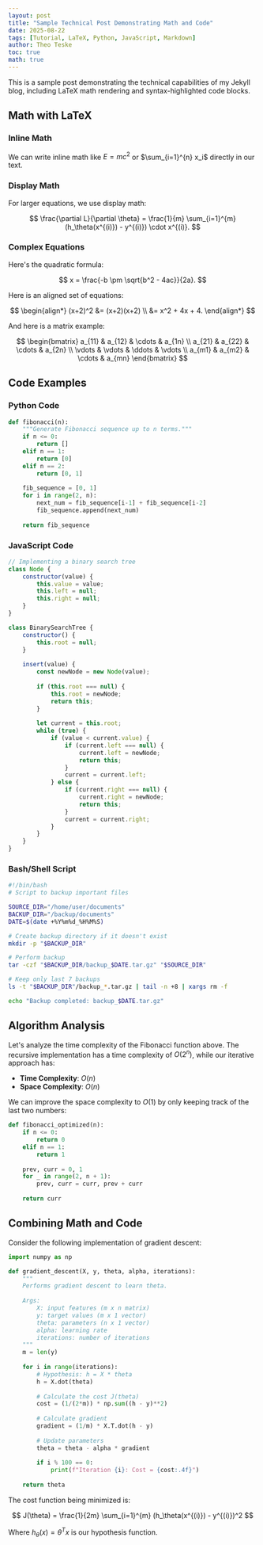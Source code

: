 ```yaml
---
layout: post
title: "Sample Technical Post Demonstrating Math and Code"
date: 2025-08-22
tags: [Tutorial, LaTeX, Python, JavaScript, Markdown]
author: Theo Teske
toc: true
math: true
---
```


This is a sample post demonstrating the technical capabilities of my Jekyll blog, including LaTeX math rendering and syntax-highlighted code blocks.

## Math with LaTeX

### Inline Math

We can write inline math like $E = mc^2$ or $\sum_{i=1}^{n} x_i$ directly in our text.

### Display Math

For larger equations, we use display math:

$$
\frac{\partial L}{\partial \theta} = \frac{1}{m} \sum_{i=1}^{m} (h_\theta(x^{(i)}) - y^{(i)}) \cdot x^{(i)}.
$$

### Complex Equations

Here's the quadratic formula:

$$
x = \frac{-b \pm \sqrt{b^2 - 4ac}}{2a}.
$$

Here is an aligned set of equations:

$$
\begin{align*}
(x+2)^2 &= (x+2)(x+2) \\
&= x^2 + 4x + 4.
\end{align*}
$$

And here is a matrix example:

$$
\begin{bmatrix}
a_{11} & a_{12} & \cdots & a_{1n} \\
a_{21} & a_{22} & \cdots & a_{2n} \\
\vdots & \vdots & \ddots & \vdots \\
a_{m1} & a_{m2} & \cdots & a_{mn}
\end{bmatrix}
$$

## Code Examples

### Python Code

```python
def fibonacci(n):
    """Generate Fibonacci sequence up to n terms."""
    if n <= 0:
        return []
    elif n == 1:
        return [0]
    elif n == 2:
        return [0, 1]
    
    fib_sequence = [0, 1]
    for i in range(2, n):
        next_num = fib_sequence[i-1] + fib_sequence[i-2]
        fib_sequence.append(next_num)
    
    return fib_sequence
```

### JavaScript Code

```javascript
// Implementing a binary search tree
class Node {
    constructor(value) {
        this.value = value;
        this.left = null;
        this.right = null;
    }
}

class BinarySearchTree {
    constructor() {
        this.root = null;
    }
    
    insert(value) {
        const newNode = new Node(value);
        
        if (this.root === null) {
            this.root = newNode;
            return this;
        }
        
        let current = this.root;
        while (true) {
            if (value < current.value) {
                if (current.left === null) {
                    current.left = newNode;
                    return this;
                }
                current = current.left;
            } else {
                if (current.right === null) {
                    current.right = newNode;
                    return this;
                }
                current = current.right;
            }
        }
    }
}
```

### Bash/Shell Script

```bash
#!/bin/bash
# Script to backup important files

SOURCE_DIR="/home/user/documents"
BACKUP_DIR="/backup/documents"
DATE=$(date +%Y%m%d_%H%M%S)

# Create backup directory if it doesn't exist
mkdir -p "$BACKUP_DIR"

# Perform backup
tar -czf "$BACKUP_DIR/backup_$DATE.tar.gz" "$SOURCE_DIR"

# Keep only last 7 backups
ls -t "$BACKUP_DIR"/backup_*.tar.gz | tail -n +8 | xargs rm -f

echo "Backup completed: backup_$DATE.tar.gz"
```

## Algorithm Analysis

Let's analyze the time complexity of the Fibonacci function above. The recursive implementation has a time complexity of $O(2^n)$, while our iterative approach has:

- **Time Complexity**: $O(n)$
- **Space Complexity**: $O(n)$

We can improve the space complexity to $O(1)$ by only keeping track of the last two numbers:

```python
def fibonacci_optimized(n):
    if n <= 0:
        return 0
    elif n == 1:
        return 1
    
    prev, curr = 0, 1
    for _ in range(2, n + 1):
        prev, curr = curr, prev + curr
    
    return curr
```

## Combining Math and Code

Consider the following implementation of gradient descent:

```python
import numpy as np

def gradient_descent(X, y, theta, alpha, iterations):
    """
    Performs gradient descent to learn theta.
    
    Args:
        X: input features (m x n matrix)
        y: target values (m x 1 vector)
        theta: parameters (n x 1 vector)
        alpha: learning rate
        iterations: number of iterations
    """
    m = len(y)
    
    for i in range(iterations):
        # Hypothesis: h = X * theta
        h = X.dot(theta)
        
        # Calculate the cost J(theta)
        cost = (1/(2*m)) * np.sum((h - y)**2)
        
        # Calculate gradient
        gradient = (1/m) * X.T.dot(h - y)
        
        # Update parameters
        theta = theta - alpha * gradient
        
        if i % 100 == 0:
            print(f"Iteration {i}: Cost = {cost:.4f}")
    
    return theta
```

The cost function being minimized is:

$$
J(\theta) = \frac{1}{2m} \sum_{i=1}^{m} (h_\theta(x^{(i)}) - y^{(i)})^2
$$

Where $h_\theta(x) = \theta^T x$ is our hypothesis function.